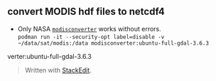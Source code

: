 ## convert MODIS hdf files to netcdf4
- Only NASA [`modisconverter`](https://github.com/nasa/modisconverter/tree/main) works without errors.  
`podman run -it --security-opt label=disable -v ~/data/sat/modis:/data modisconverter:ubuntu-full-gdal-3.6.3`

verter:ubuntu-full-gdal-3.6.3

> Written with [StackEdit](https://stackedit.io/).
<!--stackedit_data:
eyJoaXN0b3J5IjpbMjc3NzI2MzA2XX0=
-->